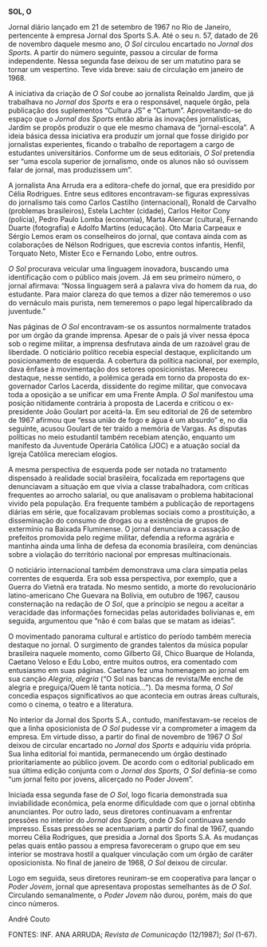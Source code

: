 **SOL, O**

Jornal diário lançado em 21 de setembro de 1967 no Rio de Janeiro,
pertencente à empresa Jornal dos Sports S.A. Até o seu n. 57, datado de
26 de novembro daquele mesmo ano, *O Sol* circulou encartado no *Jornal
dos Sports*. A partir do número seguinte, passou a circular de forma
independente. Nessa segunda fase deixou de ser um matutino para se
tornar um vespertino. Teve vida breve: saiu de circulação em janeiro de
1968.

A iniciativa da criação de *O Sol* coube ao jornalista Reinaldo Jardim,
que já trabalhava no *Jornal dos Sports* e era o responsável, naquele
órgão, pela publicação dos suplementos “Cultura JS” e “Cartum”.
Aproveitando-se do espaço que o *Jornal dos Sports* então abria às
inovações jornalísticas, Jardim se propôs produzir o que ele mesmo
chamava de “jornal-escola”. A ideia básica dessa iniciativa era produzir
um jornal que fosse dirigido por jornalistas experientes, ficando o
trabalho de reportagem a cargo de estudantes universitários. Conforme um
de seus editoriais, *O Sol* pretendia ser “uma escola superior de
jornalismo, onde os alunos não só ouvissem falar de jornal, mas
produzissem um”.

A jornalista Ana Arruda era a editora-chefe do jornal, que era presidido
por Célia Rodrigues. Entre seus editores encontravam-se figuras
expressivas do jornalismo tais como Carlos Castilho (internacional),
Ronald de Carvalho (problemas brasileiros), Estela Lachter (cidade),
Carlos Heitor Cony (polícia), Pedro Paulo Lomba (economia), Marta
Alencar (cultura), Fernando Duarte (fotografia) e Adolfo Martins
(educação). Oto Maria Carpeaux e Sérgio Lemos eram os conselheiros do
jornal, que contava ainda com as colaborações de Nélson Rodrigues, que
escrevia contos infantis, Henfil, Torquato Neto, Mister Eco e Fernando
Lobo, entre outros.

*O Sol* procurava veicular uma linguagem inovadora, buscando uma
identificação com o público mais jovem. Já em seu primeiro número, o
jornal afirmava: “Nossa linguagem será a palavra viva do homem da rua,
do estudante. Para maior clareza do que temos a dizer não temeremos o
uso do vernáculo mais purista, nem temeremos o papo legal hipercalibrado
da juventude.”

Nas páginas de *O Sol* encontravam-se os assuntos normalmente tratados
por um órgão da grande imprensa. Apesar de o país já viver nessa época
sob o regime militar, a imprensa desfrutava ainda de um razoável grau de
liberdade. O noticiário político recebia especial destaque, explicitando
um posicionamento de esquerda. A cobertura da política nacional, por
exemplo, dava ênfase à movimentação dos setores oposicionistas. Mereceu
destaque, nesse sentido, a polêmica gerada em torno da proposta do
ex-governador Carlos Lacerda, dissidente do regime militar, que
convocava toda a oposição a se unificar em uma Frente Ampla. *O Sol*
manifestou uma posição nitidamente contrária à proposta de Lacerda e
criticou o ex-presidente João Goulart por aceitá-la. Em seu editorial de
26 de setembro de 1967 afirmou que “essa união de fogo e água é um
absurdo” e, no dia seguinte, acusou Goulart de ter traído a memória de
Vargas. As disputas políticas no meio estudantil também recebiam
atenção, enquanto um manifesto da Juventude Operária Católica (JOC) e a
atuação social da Igreja Católica mereciam elogios.

A mesma perspectiva de esquerda pode ser notada no tratamento dispensado
à realidade social brasileira, focalizada em reportagens que denunciavam
a situação em que vivia a classe trabalhadora, com críticas frequentes
ao arrocho salarial, ou que analisavam o problema habitacional vivido
pela população. Era frequente também a publicação de reportagens diárias
em série, que focalizavam problemas sociais como a prostituição, a
disseminação do consumo de drogas ou a existência de grupos de
extermínio na Baixada Fluminense. O jornal denunciava a cassação de
prefeitos promovida pelo regime militar, defendia a reforma agrária e
mantinha ainda uma linha de defesa da economia brasileira, com denúncias
sobre a violação do território nacional por empresas multinacionais.

O noticiário internacional também demonstrava uma clara simpatia pelas
correntes de esquerda. Era sob essa perspectiva, por exemplo, que a
Guerra do Vietnã era tratada. No mesmo sentido, a morte do
revolucionário latino-americano Che Guevara na Bolívia, em outubro de
1967, causou consternação na redação de *O Sol*, que a princípio se
negou a aceitar a veracidade das informações fornecidas pelas
autoridades bolivianas e, em seguida, argumentou que “não é com balas
que se matam as ideias”.

O movimentado panorama cultural e artístico do período também merecia
destaque no jornal. O surgimento de grandes talentos da música popular
brasileira naquele momento, como Gilberto Gil, Chico Buarque de Holanda,
Caetano Veloso e Edu Lobo, entre muitos outros, era comentado com
entusiasmo em suas páginas. Caetano fez uma homenagem ao jornal em sua
canção *Alegria, alegria* (“O Sol nas bancas de revista/Me enche de
alegria e preguiça/Quem lê tanta notícia…”). Da mesma forma, *O Sol*
concedia espaços significativos ao que acontecia em outras áreas
culturais, como o cinema, o teatro e a literatura.

No interior da Jornal dos Sports S.A., contudo, manifestavam-se receios
de que a linha oposicionista de *O Sol* pudesse vir a comprometer a
imagem da empresa. Em virtude disso, a partir do final de novembro de
1967 *O Sol* deixou de circular encartado no *Jornal dos Sports* e
adquiriu vida própria. Sua linha editorial foi mantida, permanecendo um
órgão destinado prioritariamente ao público jovem. De acordo com o
editorial publicado em sua última edição conjunta com o *Jornal dos
Sports*, *O Sol* definia-se como “um jornal feito por jovens, alicerçado
no Poder Jovem”.

Iniciada essa segunda fase de *O Sol*, logo ficaria demonstrada sua
inviabilidade econômica, pela enorme dificuldade com que o jornal
obtinha anunciantes. Por outro lado, seus diretores continuavam a
enfrentar pressões no interior do *Jornal dos Sports*, onde *O Sol*
continuava sendo impresso. Essas pressões se acentuariam a partir do
final de 1967, quando morreu Célia Rodrigues, que presidia a Jornal dos
Sports S.A. As mudanças pelas quais então passou a empresa favoreceram o
grupo que em seu interior se mostrava hostil a qualquer vinculação com
um órgão de caráter oposicionista. No final de janeiro de 1968, *O Sol*
deixou de circular.

Logo em seguida, seus diretores reuniram-se em cooperativa para lançar o
*Poder Jovem*, jornal que apresentava propostas semelhantes às de *O
Sol*. Circulando semanalmente, o *Poder Jovem* não durou, porém, mais do
que cinco números.

André Couto

FONTES: INF. ANA ARRUDA; *Revista de Comunicação* (12/1987); *Sol*
(1-67).
